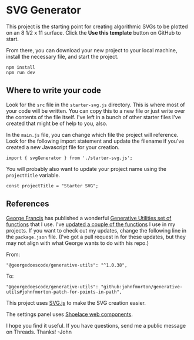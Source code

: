 # SVG Generator

This project is the starting point for creating algorithmic SVGs to be plotted on an 8 1/2 x 11 surface. Click the __Use this template__ button on GitHub to start.

From there, you can download your new project to your local machine, install the necessary file, and start the project.

```
npm install
npm run dev
```

## Where to write your code

Look for the `src` file in the `starter-svg.js` directory. This is where most of your code will be written. You can copy this to a new file or just write over the contents of the file itself. I've left in a bunch of other starter files I've created that might be of help to you, also. 

In the `main.js` file, you can change which file the project will reference. Look for the following import statement and update the filename if you've created a new Javascript file for your creation.

```
import { svgGenerator } from './starter-svg.js';
```

You will probably also want to update your project name using the `projectTitle` variable.

```
const projectTitle = "Starter SVG";
```

## References

[George Francis](https://github.com/georgedoescode) has published a wonderful [Generative Utilities set of functions](https://github.com/georgedoescode/generative-utils) that I use. I've [updated a couple of the functions](https://github.com/johnfmorton/generative-utils) I use in my projects. If you want to check out my updates, change the following line in the `package.json` file. (I've got a pull request in for these updates, but they may not align with what George wants to do with his repo.)

From:

```
"@georgedoescode/generative-utils": "^1.0.38",
```

To:

```
"@georgedoescode/generative-utils": "github:johnfmorton/generative-utils#johnfmorton-patch-for-points-in-path",
```

This project uses [SVG.js](https://svgjs.dev/docs/3.0/) to make the SVG creation easier. 

The settings panel uses [Shoelace web components](https://shoelace.style/).

I hope you find it useful. If you have questions, send me a public message on Threads. Thanks! -John
